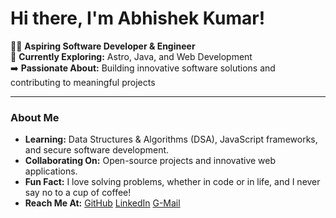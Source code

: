 # Hi there, I'm Abhishek Kumar! 

👨‍💻 **Aspiring Software Developer & Engineer**  
🚀 **Currently Exploring:** Astro, Java, and Web Development  
➡️ **Passionate About:** Building innovative software solutions and contributing to meaningful projects  

---

###  About Me  
-  **Learning:** Data Structures & Algorithms (DSA), JavaScript frameworks, and secure software development.  
-  **Collaborating On:** Open-source projects and innovative web applications.  
-  **Fun Fact:** I love solving problems, whether in code or in life, and I never say no to a cup of coffee!  
-  **Reach Me At:**   [GitHub](https://github.com/mr-abhi-shek)   [LinkedIn](https://www.linkedin.com/in/at-the-abhishek) [G-Mail](mailto:abhishekkumar74851@gmail.com)
<!---
mr-abhi-shek/mr-abhi-shek is a ✨ special ✨ repository because its `README.md` (this file) appears on your GitHub profile.
You can click the Preview link to take a look at your changes.
--->
